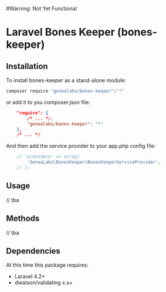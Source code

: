 #Warning: Not Yet Functional

# Laravel Bones Keeper (bones-keeper) 

## Installation

To install bones-keeper as a stand-alone module:

```sh
composer require "genealabs/bones-keeper":"*"
```

or add it to you composer.json file:

```json
    "require": {
        /* ... */,
        "genealabs/bones-keeper": "*"
    },
    /* ... */
```

And then add the service provider to your app.php config file:
```php
	// 'providers' => array(
		'GeneaLabs\BonesKeeper\BonesKeeperServiceProvider',
    // );
```

## Usage

// tba

## Methods

// tba
## Dependencies

At this time this package requires:

- Laravel 4.2+
- dwatson/validating x.x+
